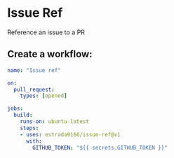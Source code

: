 # Issue Ref

Reference an issue to a PR

## Create a workflow:
```yml
name: "Issue ref"

on:
  pull_request:
    types: [opened]

jobs:
  build:
    runs-on: ubuntu-latest
    steps:
    - uses: estrada9166/issue-ref@v1
      with:
        GITHUB_TOKEN: "${{ secrets.GITHUB_TOKEN }}"
```
